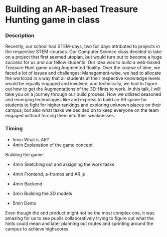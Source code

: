 # Building an AR-based Treasure Hunting game in class

### Description
Recently, our school had STEM-days, two full days attributed to projects in the respective STEM-courses. Our Computer Science class decided to take on a project that first seemed utopian, but would turn out to become a huge success for us and our fellow students. Our idea was to build a web-based Treasure Hunt game using Augmented Reality. Over the course of time, we faced a lot of issues and challenges: Management-wise, we had to allocate the workload in a way that all students at their respective knowledge levels would be equally engaged and involved, and technically, we had to figure out how to get the Augmentations of the 3D-Hints to work.
In this talk, I will take you on a journey through our build process: How we utilized seasoned and emerging technologies like <a-frame> and express to build an AR-game for students to fight for higher rankings and exploring unknown places on their campus, but also what tasks we decided on to keep everyone on the team engaged without forcing them into their weaknesses.

### Timing

 - 5min What is AR?
 - 4min Explanation of the game concept

Building the game: 

 - 4min Sketching out and assigning the work tasks
 - 4min Frontend, a-frames and AR.js
 - 4min Backend
 - 3min Building the 3D models


- 5min Demo

Even though the end product might not be the most complex one, it was amazing for us to see pupils collaboratively trying to figure out what the hints could mean and later planning out routes and sprinting around the campus to achieve highscores.